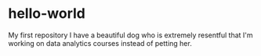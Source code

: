 # hello-world
My first repository 
I have a beautiful dog who is extremely resentful that I'm working on data analytics courses instead of petting her. 
